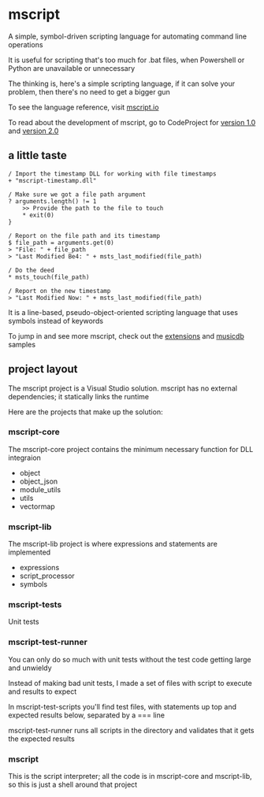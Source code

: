 # mscript
A simple, symbol-driven scripting language for automating command line operations

It is useful for scripting that's too much for .bat files, when Powershell or Python are unavailable or unnecessary

The thinking is, here's a simple scripting language, if it can solve your problem, then there's no need to get a bigger gun

To see the language reference, visit [mscript.io](https://mscript.io)

To read about the development of mscript, go to CodeProject for [version 1.0](https://www.codeproject.com/Articles/5324522/mscript-A-Programming-Language-for-Scripting-Comma) and [version 2.0](https://www.codeproject.com/Articles/5328249/mscript-Version-2-0-Adds-Error-Handling-New-Functi)

## a little taste
```
/ Import the timestamp DLL for working with file timestamps
+ "mscript-timestamp.dll"

/ Make sure we got a file path argument
? arguments.length() != 1
	>> Provide the path to the file to touch
	* exit(0)
}

/ Report on the file path and its timestamp
$ file_path = arguments.get(0)
> "File: " + file_path
> "Last Modified Be4: " + msts_last_modified(file_path)

/ Do the deed
* msts_touch(file_path)

/ Report on the new timestamp
> "Last Modified Now: " + msts_last_modified(file_path)

```
It is a line-based, pseudo-object-oriented scripting language that uses symbols instead of keywords

To jump in and see more mscript, check out the  [extensions](mscript-examples/extensions.ms) and [musicdb](mscript-examples/musicdb.ms) samples

## project layout
The mscript project is a Visual Studio solution.  mscript has no external dependencies; it statically links the runtime

Here are the projects that make up the solution:

### mscript-core
The mscript-core project contains the minimum necessary function for DLL integraion

- object
- object_json
- module_utils
- utils
- vectormap

### mscript-lib
The mscript-lib project is where expressions and statements are implemented

- expressions
- script_processor
- symbols

### mscript-tests

Unit tests

### mscript-test-runner

You can only do so much with unit tests without the test code getting large and unwieldy

Instead of making bad unit tests, I made a set of files with script to execute and results to expect

In mscript-test-scripts you'll find test files, with statements up top and expected results below, separated by a === line

mscript-test-runner runs all scripts in the directory and validates that it gets the expected results

### mscript

This is the script interpreter; all the code is in mscript-core and mscript-lib, so this is just a shell around that project
